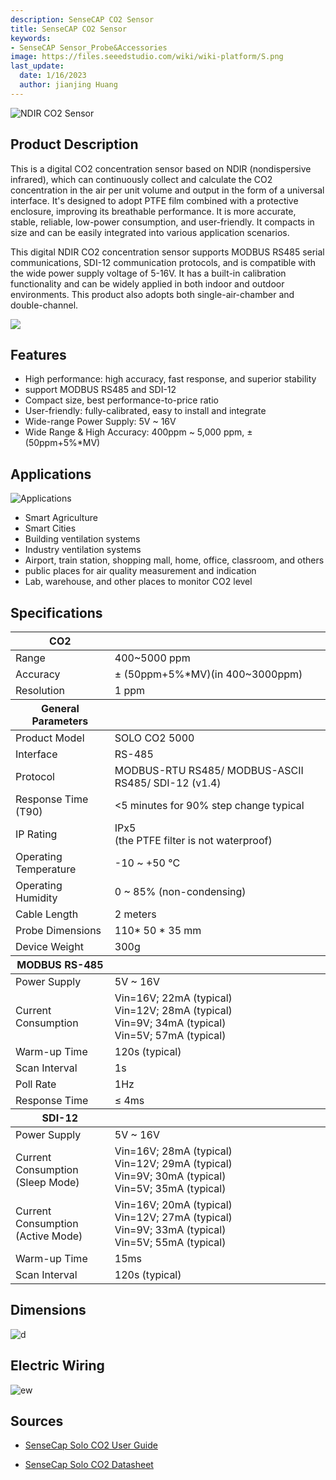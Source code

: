 ```yaml
---
description: SenseCAP CO2 Sensor
title: SenseCAP CO2 Sensor
keywords:
- SenseCAP Sensor_Probe&Accessories
image: https://files.seeedstudio.com/wiki/wiki-platform/S.png
last_update:
  date: 1/16/2023
  author: jianjing Huang
---
```


![NDIR CO2 Sensor](https://files.seeedstudio.com/wiki/NDIR_CO2_Sensor/101990665.png)

## Product Description

This is a digital CO2 concentration sensor based on NDIR (nondispersive infrared), which can continuously collect and calculate the CO2 concentration in the air per unit volume and output in the form of a universal interface. It's designed to adopt PTFE film combined with a protective enclosure, improving its breathable performance. It is more accurate, stable, reliable, low-power consumption, and user-friendly. It compacts in size and can be easily integrated into various application scenarios.

This digital NDIR CO2 concentration sensor supports MODBUS RS485 serial communications, SDI-12 communication protocols, and is compatible with the wide power supply voltage of 5-16V. It has a built-in calibration functionality and can be widely applied in both indoor and outdoor environments. This product also adopts both single-air-chamber and double-channel.

[![](https://files.seeedstudio.com/wiki/Seeed-WiKi/docs/images/300px-Get_One_Now_Banner-ragular.png)](https://www.seeedstudio.com/SOLO-CO2-5000-A1-p-4757.html)

## Features

* High performance: high accuracy, fast  response, and superior stability
* support MODBUS RS485 and SDI-12
* Compact size, best performance-to-price ratio
* User-friendly: fully-calibrated, easy to install and integrate
* Wide-range Power Supply: 5V ~ 16V
* Wide Range & High Accuracy: 400ppm ~ 5,000 ppm, ± (50ppm+5%*MV)

## Applications

![Applications](https://files.seeedstudio.com/wiki/NDIR_CO2_Sensor/Applications.png)

* Smart Agriculture
* Smart Cities
* Building ventilation systems
* Industry ventilation systems
* Airport, train station, shopping mall, home, office, classroom, and others
* public places for air quality measurement and indication
* Lab, warehouse, and other places to monitor CO2 level

## Specifications
<!-- <style type="text/css">
.tg  {border-collapse:collapse;border-spacing:0;}
.tg td{border-color:black;border-style:solid;border-width:1px;font-family:Arial, sans-serif;font-size:14px;
  overflow:hidden;padding:10px 5px;word-break:normal;}
.tg th{border-color:black;border-style:solid;border-width:1px;font-family:Arial, sans-serif;font-size:14px;
  font-weight:normal;overflow:hidden;padding:10px 5px;word-break:normal;}
.tg .tg-2fdn{border-color:#9b9b9b;text-align:left;vertical-align:top}
.tg .tg-e2cz{background-color:#9b9b9b;border-color:#9b9b9b;color:#ffffff;text-align:left;vertical-align:top}
</style> -->
<table class="tg">
<thead>
<tr><th class="tg-e2cz">CO2</th><th class="tg-5b55"></th></tr>
</thead>
<tbody>
<tr>
<td class="tg-qya6">Range</td>
<td class="tg-qya6">400~5000 ppm</td>
</tr>
<tr>
<td class="tg-qya6">Accuracy</td>
<td class="tg-qya6"><span data-style="font-weight: 400; font-style: normal;">± (50ppm+5%*MV)(in 400~3000ppm)</span></td>
</tr>
<tr>
<td class="tg-qya6">Resolution</td>
<td class="tg-qya6">1 ppm</td>
</tr>
</tbody>
<thead>
<tr><th class="tg-e2cz">General Parameters</th><th class="tg-5b55"></th></tr>
</thead>
<tbody>
<tr>
<td class="tg-qya6">Product Model</td>
<td class="tg-qya6">SOLO CO2 5000</td>
</tr>
<tr>
<td class="tg-qya6">Interface</td>
<td class="tg-qya6">RS-485</td>
</tr>
<tr>
<td class="tg-qya6">Protocol</td>
<td class="tg-qya6">MODBUS-RTU RS485/ MODBUS-ASCII RS485/ SDI-12 (v1.4)</td>
</tr>
<tr>
<td class="tg-qya6">Response Time (T90)</td>
<td class="tg-qya6">&lt;5 minutes for 90% step change typical</td>
</tr>
<tr>
<td class="tg-qya6">IP Rating</td>
<td class="tg-qya6">IPx5<br />(the PTFE filter is not waterproof)</td>
</tr>
<tr>
<td class="tg-qya6">Operating Temperature</td>
<td class="tg-qya6">-10 ~ +50 °C</td>
</tr>
<tr>
<td class="tg-qya6">Operating Humidity</td>
<td class="tg-qya6">0 ~ 85% (non-condensing)</td>
</tr>
<tr>
<td class="tg-qya6">Cable Length</td>
<td class="tg-qya6">2 meters</td>
</tr>
<tr>
<td class="tg-qya6">Probe Dimensions</td>
<td class="tg-qya6">110* 50 * 35 mm</td>
</tr>
<tr>
<td class="tg-qya6">Device Weight</td>
<td class="tg-qya6">300g</td>
</tr>
<tr></tr>
</tbody>
<thead>
<tr><th class="tg-e2cz">MODBUS RS-485</th><th class="tg-5b55"></th></tr>
</thead>
<tbody>
<tr>
<td class="tg-qya6">Power Supply</td>
<td class="tg-qya6">5V ~ 16V</td>
</tr>
<tr>
<td class="tg-qya6">Current Consumption</td>
<td class="tg-qya6">Vin=16V; 22mA (typical)<br />Vin=12V; 28mA (typical)<br /><span data-style="font-weight: 400; font-style: normal;">Vin=9V; 34mA (typical)</span><br /><span data-style="font-weight: 400; font-style: normal;">Vin=5V; 57mA (typical)</span></td>
</tr>
<tr>
<td class="tg-qya6">Warm-up Time</td>
<td class="tg-qya6">120s (typical)</td>
</tr>
<tr>
<td class="tg-qya6">Scan Interval</td>
<td class="tg-qya6">1s</td>
</tr>
<tr>
<td class="tg-qya6">Poll Rate</td>
<td class="tg-qya6">1Hz</td>
</tr>
<tr>
<td class="tg-qya6">Response Time</td>
<td class="tg-qya6"><span data-style="font-style: normal;">≤ 4ms</span></td>
</tr>
<tr></tr>
</tbody>
<thead>
<tr><th class="tg-e2cz">SDI-12</th><th class="tg-5b55"></th></tr>
</thead>
<tbody>
<tr>
<td class="tg-qya6">Power Supply</td>
<td class="tg-qya6">5V ~ 16V</td>
</tr>
<tr>
<td class="tg-qya6">Current Consumption <br />(Sleep Mode)</td>
<td class="tg-qya6">Vin=16V; 28mA (typical)<br />Vin=12V; 29mA (typical)<br /><span data-style="font-weight: 400; font-style: normal;">Vin=9V; 30mA (typical)</span><br /><span data-style="font-weight: 400; font-style: normal;">Vin=5V; 35mA (typical)</span></td>
</tr>
<tr>
<td class="tg-qya6">Current Consumption <br />(Active Mode)</td>
<td class="tg-qya6">Vin=16V; 20mA (typical)<br />Vin=12V; 27mA (typical)<br /><span data-style="font-weight: 400; font-style: normal;">Vin=9V; 33mA (typical)</span><br /><span data-style="font-weight: 400; font-style: normal;">Vin=5V; 55mA (typical)</span></td>
</tr>
<tr>
<td class="tg-qya6">Warm-up Time</td>
<td class="tg-qya6">15ms</td>
</tr>
<tr>
<td class="tg-qya6">Scan Interval</td>
<td class="tg-qya6">120s (typical)</td>
</tr>
</tbody>
</table>

## Dimensions

![d](https://files.seeedstudio.com/wiki/NDIR_CO2_Sensor/dimension.png)

## Electric Wiring

![ew](https://files.seeedstudio.com/wiki/NDIR_CO2_Sensor/wiring.jpg)

## Sources

* [SenseCap Solo CO2 User Guide](https://files.seeedstudio.com/wiki/NDIR_CO2_Sensor/SenseCAP_SOLO_CO2_5000-UserGuide.pdf)

* [SenseCap Solo CO2 Datasheet](https://files.seeedstudio.com/wiki/NDIR_CO2_Sensor/SenseCAP_SOLO_CO2_5000-Datasheet.pdf)
